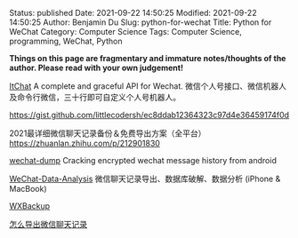 Status: published
Date: 2021-09-22 14:50:25
Modified: 2021-09-22 14:50:25
Author: Benjamin Du
Slug: python-for-wechat
Title: Python for WeChat
Category: Computer Science
Tags: Computer Science, programming, WeChat, Python

**Things on this page are fragmentary and immature notes/thoughts of the author. Please read with your own judgement!**

[ItChat](https://github.com/littlecodersh/ItChat)
A complete and graceful API for Wechat. 微信个人号接口、微信机器人及命令行微信，三十行即可自定义个人号机器人。

https://gist.github.com/littlecodersh/ec8ddab12364323c97d4e36459174f0d

2021最详细微信聊天记录备份＆免费导出方案（全平台）
https://zhuanlan.zhihu.com/p/212901830

[wechat-dump](https://github.com/ppwwyyxx/wechat-dump)
Cracking encrypted wechat message history from android

[WeChat-Data-Analysis](https://github.com/allen1881996/WeChat-Data-Analysis)
微信聊天记录导出、数据库破解、数据分析 (iPhone & MacBook)

[WXBackup](http://wxbackup.imxfd.com/)

[怎么导出微信聊天记录](https://zhuanlan.zhihu.com/p/101917561)